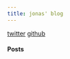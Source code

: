 ```yaml
---
title: jonas' blog
---
```

[twitter](https://twitter.com/jonascarpay) [github](https://github.com/jonascarpay)

#### Posts
